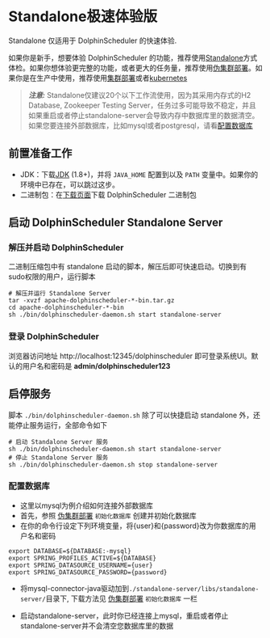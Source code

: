 # Standalone极速体验版

Standalone 仅适用于 DolphinScheduler 的快速体验.

如果你是新手，想要体验 DolphinScheduler 的功能，推荐使用[Standalone](standalone.md)方式体检。如果你想体验更完整的功能，或者更大的任务量，推荐使用[伪集群部署](pseudo-cluster.md)。如果你是在生产中使用，推荐使用[集群部署](cluster.md)或者[kubernetes](kubernetes.md)

> **_注意:_** Standalone仅建议20个以下工作流使用，因为其采用内存式的H2 Database, Zookeeper Testing Server，任务过多可能导致不稳定，并且如果重启或者停止standalone-server会导致内存中数据库里的数据清空。
> 如果您要连接外部数据库，比如mysql或者postgresql，请看[配置数据库](#配置数据库)

## 前置准备工作

* JDK：下载[JDK][jdk] (1.8+)，并将 `JAVA_HOME` 配置到以及 `PATH` 变量中。如果你的环境中已存在，可以跳过这步。
* 二进制包：在[下载页面](https://dolphinscheduler.apache.org/zh-cn/download/download.html)下载 DolphinScheduler 二进制包

## 启动 DolphinScheduler Standalone Server

### 解压并启动 DolphinScheduler

二进制压缩包中有 standalone 启动的脚本，解压后即可快速启动。切换到有sudo权限的用户，运行脚本

```shell
# 解压并运行 Standalone Server
tar -xvzf apache-dolphinscheduler-*-bin.tar.gz
cd apache-dolphinscheduler-*-bin
sh ./bin/dolphinscheduler-daemon.sh start standalone-server
```

### 登录 DolphinScheduler

浏览器访问地址 http://localhost:12345/dolphinscheduler 即可登录系统UI。默认的用户名和密码是 **admin/dolphinscheduler123**

## 启停服务

脚本 `./bin/dolphinscheduler-daemon.sh` 除了可以快捷启动 standalone 外，还能停止服务运行，全部命令如下

```shell
# 启动 Standalone Server 服务
sh ./bin/dolphinscheduler-daemon.sh start standalone-server
# 停止 Standalone Server 服务
sh ./bin/dolphinscheduler-daemon.sh stop standalone-server
```

[jdk]: https://www.oracle.com/technetwork/java/javase/downloads/index.html

### 配置数据库

* 这里以mysql为例介绍如何连接外部数据库
* 首先，参照 [伪集群部署](pseudo-cluster.md) `初始化数据库` 创建并初始化数据库 
* 在你的命令行设定下列环境变量，将{user}和{password}改为你数据库的用户名和密码

```shell
export DATABASE=${DATABASE:-mysql}
export SPRING_PROFILES_ACTIVE=${DATABASE}
export SPRING_DATASOURCE_USERNAME={user}
export SPRING_DATASOURCE_PASSWORD={password}
```

* 将mysql-connector-java驱动加到`./standalone-server/libs/standalone-server/`目录下, 下载方法见 [伪集群部署](pseudo-cluster.md) `初始化数据库` 一栏

* 启动standalone-server，此时你已经连接上mysql，重启或者停止standalone-server并不会清空您数据库里的数据
